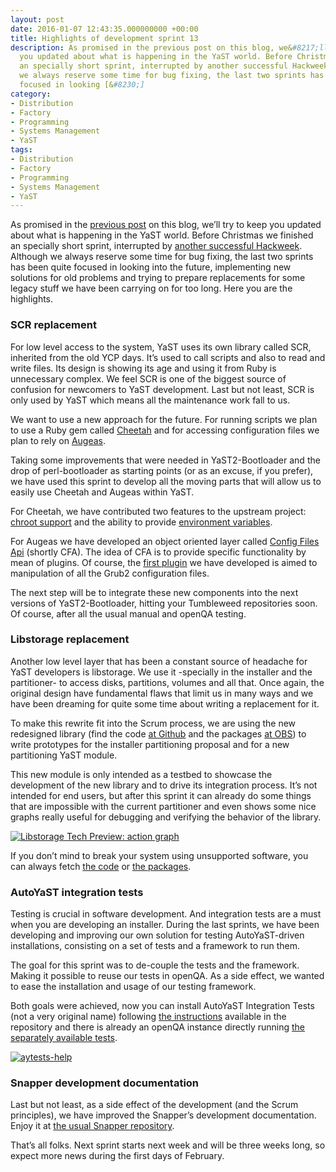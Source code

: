 ```yaml
---
layout: post
date: 2016-01-07 12:43:35.000000000 +00:00
title: Highlights of development sprint 13
description: As promised in the previous post on this blog, we&#8217;ll try to keep
  you updated about what is happening in the YaST world. Before Christmas we finished
  an specially short sprint, interrupted by another successful Hackweek. Although
  we always reserve some time for bug fixing, the last two sprints has been quite
  focused in looking [&#8230;]
category:
- Distribution
- Factory
- Programming
- Systems Management
- YaST
tags:
- Distribution
- Factory
- Programming
- Systems Management
- YaST
---
```


As promised in the [previous post][1] on this blog, we’ll try to keep
you updated about what is happening in the YaST world. Before Christmas
we finished an specially short sprint, interrupted by [another
successful Hackweek][2]. Although we always reserve some time for bug
fixing, the last two sprints has been quite focused in looking into the
future, implementing new solutions for old problems and trying to
prepare replacements for some legacy stuff we have been carrying on for
too long. Here you are the highlights.

### SCR replacement

For low level access to the system, YaST uses its own library called
SCR, inherited from the old YCP days. It’s used to call scripts and also
to read and write files. Its design is showing its age and using it from
Ruby is unnecessary complex. We feel SCR is one of the biggest source of
confusion for newcomers to YaST development. Last but not least, SCR is
only used by YaST which means all the maintenance work fall to us.

We want to use a new approach for the future. For running scripts we
plan to use a Ruby gem called [Cheetah][3] and for accessing
configuration files we plan to rely on [Augeas][4].

Taking some improvements that were needed in YaST2-Bootloader and the
drop of perl-bootloader as starting points (or as an excuse, if you
prefer), we have used this sprint to develop all the moving parts that
will allow us to easily use Cheetah and Augeas within YaST.

For Cheetah, we have contributed two features to the upstream project:
[chroot support][5] and the ability to provide [environment
variables][6].

For Augeas we have developed an object oriented layer called [Config
Files Api][7] (shortly CFA). The idea of CFA is to provide specific
functionality by mean of plugins. Of course, the [first plugin][8] we
have developed is aimed to manipulation of all the Grub2 configuration
files.

The next step will be to integrate these new components into the next
versions of YaST2-Bootloader, hitting your Tumbleweed repositories soon.
Of course, after all the usual manual and openQA testing.

### Libstorage replacement

Another low level layer that has been a constant source of headache for
YaST developers is libstorage. We use it -specially in the installer and
the partitioner- to access disks, partitions, volumes and all that. Once
again, the original design have fundamental flaws that limit us in many
ways and we have been dreaming for quite some time about writing a
replacement for it.

To make this rewrite fit into the Scrum process, we are using the new
redesigned library (find the code [at Github][9] and the packages [at
OBS][10]) to write prototypes for the installer partitioning proposal
and for a new partitioning YaST module.

This new module is only intended as a testbed to showcase the
development of the new library and to drive its integration process.
It’s not intended for end users, but after this sprint it can already do
some things that are impossible with the current partitioner and even
shows some nice graphs really useful for debugging and verifying the
behavior of the library.

[![Libstorage Tech Preview: action
graph](../../../../images/2016-01-07/action-graph-300x219.png)](../../../../images/2016-01-07/action-graph.png)

If you don’t mind to break your system using unsupported software, you
can always fetch [the code][11] or [the packages][12].

### AutoYaST integration tests

Testing is crucial in software development. And integration tests are a
must when you are developing an installer. During the last sprints, we
have been developing and improving our own solution for testing
AutoYaST-driven installations, consisting on a set of tests and a
framework to run them.

The goal for this sprint was to de-couple the tests and the framework.
Making it possible to reuse our tests in openQA. As a side effect, we
wanted to ease the installation and usage of our testing framework.

Both goals were achieved, now you can install AutoYaST Integration Tests
(not a very original name) following [the instructions][13] available in
the repository and there is already an openQA instance directly running
[the separately available tests][14].

[![aytests-help](../../../../images/2016-01-07/aytests-help-300x78.png)](../../../../images/2016-01-07/aytests-help.png)

### Snapper development documentation

Last but not least, as a side effect of the development (and the Scrum
principles), we have improved the Snapper’s development documentation.
Enjoy it at [the usual Snapper repository][15].

That’s all folks. Next sprint starts next week and will be three weeks
long, so expect more news during the first days of February.



[1]: https://lizards.opensuse.org/2015/12/15/lets-blog-about-yast/
[2]: https://en.opensuse.org/Portal:Hackweek
[3]: https://github.com/openSUSE/cheetah
[4]: http://augeas.net/
[5]: https://github.com/openSUSE/cheetah/pull/33
[6]: https://github.com/openSUSE/cheetah/pull/32
[7]: https://github.com/config-files-api/config_files_api
[8]: https://github.com/config-files-api/config_files_api_grub2
[9]: https://github.com/openSUSE/libstorage-bgl-eval
[10]: https://build.opensuse.org/package/show/home:aschnell:storage-redesign/libstorage
[11]: https://github.com/aschnell/yast-storage-ng
[12]: https://build.opensuse.org/package/show/home:aschnell:storage-redesign/yast2-storage-ng
[13]: https://github.com/yast/autoyast-integration-test
[14]: https://github.com/yast/aytests-tests
[15]: https://github.com/openSUSE/snapper
